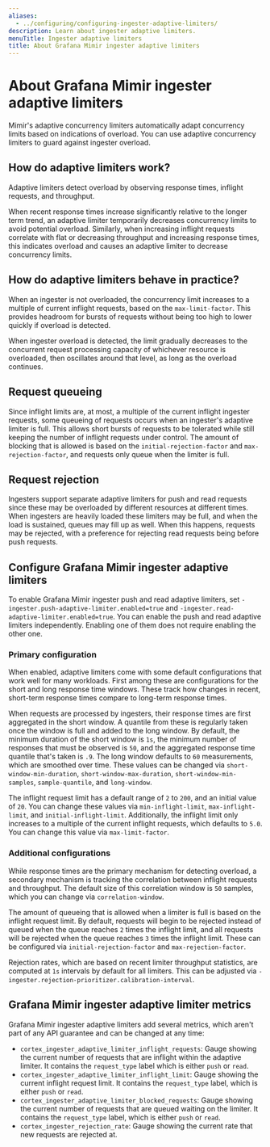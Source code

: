 ```yaml
---
aliases:
  - ../configuring/configuring-ingester-adaptive-limiters/
description: Learn about ingester adaptive limiters.
menuTitle: Ingester adaptive limiters
title: About Grafana Mimir ingester adaptive limiters
---
```


# About Grafana Mimir ingester adaptive limiters

Mimir's adaptive concurrency limiters automatically adapt concurrency limits based on indications of overload. You can use adaptive concurrency limiters to guard against ingester overload.

## How do adaptive limiters work?

Adaptive limiters detect overload by observing response times, inflight requests, and throughput.

When recent response times increase significantly relative to the longer term trend, an adaptive limiter temporarily decreases concurrency limits to avoid potential overload. Similarly, when increasing inflight requests correlate with flat or decreasing throughput and increasing response times, this indicates overload and causes an adaptive limiter to decrease concurrency limits.

## How do adaptive limiters behave in practice?

When an ingester is not overloaded, the concurrency limit increases to a multiple of current inflight requests, based on the `max-limit-factor`. This provides headroom for bursts of requests without being too high to lower quickly if overload is detected.

When ingester overload is detected, the limit gradually decreases to the concurrent request processing capacity of whichever resource is overloaded, then oscillates around that level, as long as the overload continues.

## Request queueing

Since inflight limits are, at most, a multiple of the current inflight ingester requests, some queueing of requests occurs when an ingester's adaptive limiter is full. This allows short bursts of requests to be tolerated while still keeping the number of inflight requests under control. The amount of blocking that is allowed is based on the `initial-rejection-factor` and `max-rejection-factor`, and requests only queue when the limiter is full.

## Request rejection

Ingesters support separate adaptive limiters for push and read requests since these may be overloaded by different resources at different times. When ingesters are heavily loaded these limiters may be full, and when the load is sustained, queues may fill up as well. When this happens, requests may be rejected, with a preference for rejecting read requests being before push requests.

## Configure Grafana Mimir ingester adaptive limiters

To enable Grafana Mimir ingester push and read adaptive limiters, set `-ingester.push-adaptive-limiter.enabled=true` and `-ingester.read-adaptive-limiter.enabled=true`. You can enable the push and read adaptive limiters independently. Enabling one of them does not require enabling the other one.

### Primary configuration

When enabled, adaptive limiters come with some default configurations that work well for many workloads. First among these are configurations for the short and long response time windows. These track how changes in recent, short-term response times compare to long-term response times.

When requests are processed by ingesters, their response times are first aggregated in the short window. A quantile from these is regularly taken once the window is full and added to the long window. By default, the minimum duration of the short window is `1s`, the minimum number of responses that must be observed is `50`, and the aggregated response time quantile that's taken is `.9`. The long window defaults to `60` measurements, which are smoothed over time. These values can be changed via `short-window-min-duration`, `short-window-max-duration`, `short-window-min-samples`, `sample-quantile`, and `long-window`.

The inflight request limit has a default range of `2` to `200`, and an initial value of `20`. You can change these values via `min-inflight-limit`, `max-inflight-limit`, and `initial-inflight-limit`. Additionally, the inflight limit only increases to a multiple of the current inflight requests, which defaults to `5.0`. You can change this value via `max-limit-factor`.

### Additional configurations

While response times are the primary mechanism for detecting overload, a secondary mechanism is tracking the correlation between inflight requests and throughput. The default size of this correlation window is `50` samples, which you can change via `correlation-window`.

The amount of queueing that is allowed when a limiter is full is based on the inflight request limit. By default, requests will begin to be rejected instead of queued when the queue reaches `2` times the inflight limit, and all requests will be rejected when the queue reaches `3` times the inflight limit. These can be configured via `initial-rejection-factor` and `max-rejection-factor`.

Rejection rates, which are based on recent limiter throughput statistics, are computed at `1s` intervals by default for all limiters. This can be adjusted via `-ingester.rejection-prioritizer.calibration-interval`.

## Grafana Mimir ingester adaptive limiter metrics

Grafana Mimir ingester adaptive limiters add several metrics, which aren't part of any API guarantee and can be changed at any time:

- `cortex_ingester_adaptive_limiter_inflight_requests`: Gauge showing the current number of requests that are inflight within the adaptive limiter. It contains the `request_type` label which is either `push` or `read`.
- `cortex_ingester_adaptive_limiter_inflight_limit`: Gauge showing the current inflight request limit. It contains the `request_type` label, which is either `push` or `read`.
- `cortex_ingester_adaptive_limiter_blocked_requests`: Gauge showing the current number of requests that are queued waiting on the limiter. It contains the `request_type` label, which is either `push` or `read`.
- `cortex_ingester_rejection_rate`: Gauge showing the current rate that new requests are rejected at.
